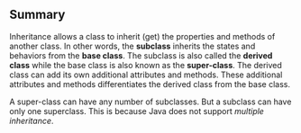 ## Summary

Inheritance allows a class to inherit (get) the properties and methods of another class. In other words, the **subclass** inherits the states and behaviors from the **base class**. The subclass is also called the **derived class** while the base class is also known as the **super-class**. The derived class can add its own additional attributes and methods. These additional attributes and methods differentiates the derived class from the base class.

A super-class can have any number of subclasses. But a subclass can have only one superclass. This is because Java does not support *multiple inheritance*.
